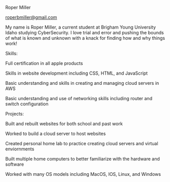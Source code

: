 Roper Miller

roperbmiller@gmail.com

My name is Roper Miller, a current student at Brigham Young University Idaho studying CyberSecurity. I love trial and error and pushing the bounds of what is known and unknown with a knack for finding how and why things work!

Skills:

Full certification in all apple products 

Skills in website development including CSS, HTML, and JavaScript 

Basic understanding and skills in creating and managing cloud servers in AWS 

Basic understanding and use of networking skills including router and switch configuration

Projects:

Built and rebuilt websites for both school and past work 

Worked to build a cloud server to host websites

Created personal home lab to practice creating cloud servers and virtual enviornments 

Built multiple home computers to better familiarize with the hardware and software 

Worked with many OS models including MacOS, IOS, Linux, and Windows 





